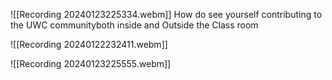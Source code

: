 
![[Recording 20240123225334.webm]]
How do see yourself contributing to the UWC communityboth inside and Outside the Class room


![[Recording 20240122232411.webm]]



![[Recording 20240123225555.webm]]
